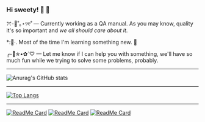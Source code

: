 ### Hi sweety! :cherry_blossom: :green_heart:

<!--
**zaidiaz23/zaidiaz23** is a ✨ _special_ ✨ repository because its `README.md` (this file) appears on your GitHub profile.

Here are some ideas to get you started:

- 🔭 I’m currently working on ...
- 🌱 I’m currently learning ...
- 👯 I’m looking to collaborate on ...
- 🤔 I’m looking for help with ...
- 💬 Ask me about ...
- 📫 How to reach me: ...
- 😄 Pronouns: ...
- ⚡ Fun fact: ...
-->

ꔫ-:lemon:˚｡⋆୨୧˚  — Currently working as a QA manual. As you may know, quality it's so important and _we all should care about it_.

*::tangerine:·. Most of the time I'm learning something new. :mushroom:

╭-🐇✯•✿´♡  — Let me know if I can help you with something, we'll have so much fun while we trying to solve some problems, probably.

___

![Anurag's GitHub stats](https://github-readme-stats.vercel.app/api?username=zaidiaz23&show_icons=true&theme=gruvbox)
___

[![Top Langs](https://github-readme-stats.vercel.app/api/top-langs/?username=zaidiaz23&show_icons=true&theme=gruvbox)](https://github.com/zaidiaz23/zaidiaz23)
___

[![ReadMe Card](https://github-readme-stats.vercel.app/api/pin/?username=zaidiaz23&repo=LornaWing&show_icons=true&theme=gruvbox)](https://github.com/zaidiaz23/LornaWing)
[![ReadMe Card](https://github-readme-stats.vercel.app/api/pin/?username=zaidiaz23&repo=Gallery&show_icons=true&theme=gruvbox)](https://github.com/zaidiaz23/Gallery)
[![ReadMe Card](https://github-readme-stats.vercel.app/api/pin/?username=zaidiaz23&repo=neunsoft&show_icons=true&theme=gruvbox)](https://github.com/zaidiaz23/neunsoft)




